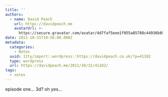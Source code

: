 ```yaml
---
title: ''
authors:
  - name: David Peach
    url: https://davidpeach.me
    avatarUrl: >-
      https://secure.gravatar.com/avatar/4d7faf5eee1f055a85788c44936b8995eaab6dfb004e7854ec747ccb272e91ee?s=96&d=mm&r=g
date: 2011-10-31T19:56:00.000Z
metadata:
  categories:
    - Notes
  uuid: 11ty/import::wordpress::https://davidpeach.co.uk/?p=41102
  type: wordpress
  url: https://davidpeach.me/2011/10/31/41102/
tags:
  - notes
---
```

episode one… 3d? oh yes…